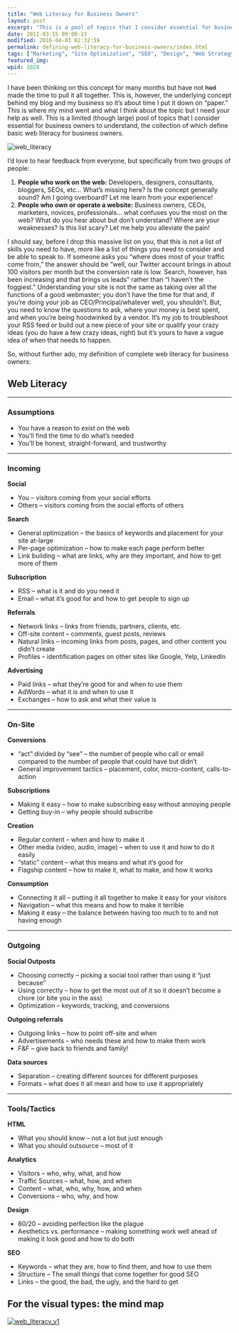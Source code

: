 ```yaml
---
title: "Web Literacy for Business Owners"
layout: post
excerpt: "This is a pool of topics that I consider essential for business owners to understand, the collection of which define basic web literacy for business owners."
date: 2011-03-15 09:00:23
modified: 2016-04-03 02:32:59
permalink: defining-web-literacy-for-business-owners/index.html
tags: ["Marketing", "Site Optimization", "SEO", "Design", "Web Strategy"]
featured_img:
wpid: 1828
---
```



I have been thinking on this concept for many months but have not <del>had</del> made the time to pull it all together. This is, however, the underlying concept behind my blog and my business so it’s about time I put it down on “paper.” This is where my mind went and what I think about the topic but I need your help as well. This is a limited (though large) pool of topics that I consider essential for business owners to understand, the collection of which define basic web literacy for business owners.

![web_literacy](/_images/2011/03/web_literacy.jpg)

I’d love to hear feedback from everyone, but specifically from two groups of people:

1. **People who work on the web:** Developers, designers, consultants, bloggers, SEOs, etc… What’s missing here? Is the concept generally sound? Am I going overboard? Let me learn from your experience!
2. **People who own or operate a website:** Business owners, CEOs, marketers, novices, professionals… what confuses you the most on the web? What do you hear about but don’t understand? Where are your weaknesses? Is this list scary? Let me help you alleviate the pain!

I should say, before I drop this massive list on you, that this is not a list of skills you need to have, more like a list of things you need to consider and be able to speak to. If someone asks you “where does most of your traffic come from,” the answer should be “well, our Twitter account brings in about 100 visitors per month but the conversion rate is low. Search, however, has been increasing and that brings us leads” rather than “I haven’t the foggiest.” Understanding your site is not the same as taking over all the functions of a good webmaster; you don’t have the time for that and, if you’re doing your job as CEO/Principal/whatever well, you shouldn’t. But, you need to know the questions to ask, where your money is best spent, and when you’re being hoodwinked by a vendor. It’s my job to troubleshoot your RSS feed or build out a new piece of your site or qualify your crazy ideas (you do have a few crazy ideas, right) but it’s yours to have a vague idea of when that needs to happen.

So, without further ado, my definition of complete web literacy for business owners:

Web Literacy
------------

- - - - - -

### Assumptions

- You have a reason to exist on the web
- You’ll find the time to do what’s needed
- You’ll be honest, straight-forward, and trustworthy

- - - - - -

### Incoming

**Social**

- You – visitors coming from your social efforts
- Others – visitors coming from the social efforts of others

**Search**

- General optimization – the basics of keywords and placement for your site at-large
- Per-page optimization – how to make each page perform better
- Link building – what are links, why are they important, and how to get more of them

**Subscription**

- RSS – what is it and do you need it
- Email – what it’s good for and how to get people to sign up

**Referrals**

- Network links – links from friends, partners, clients, etc.
- Off-site content – comments, guest posts, reviews
- Natural links – incoming links from posts, pages, and other content you didn’t create
- Profiles – identification pages on other sites like Google, Yelp, LinkedIn

**Advertising**

- Paid links – what they’re good for and when to use them
- AdWords – what it is and when to use it
- Exchanges – how to ask and what their value is

- - - - - -

### On-Site

**Conversions**

- “act” divided by “see” – the number of people who call or email compared to the number of people that could have but didn’t
- General improvement tactics – placement, color, micro-content, calls-to-action

**Subscriptions**

- Making it easy – how to make subscribing easy without annoying people
- Getting buy-in – why people should subscribe

**Creation**

- Regular content – when and how to make it
- Other media (video, audio, image) – when to use it and how to do it easily
- “static” content – what this means and what it’s good for
- Flagship content – how to make it, what to make, and how it works

**Consumption**

- Connecting it all – putting it all together to make it easy for your visitors
- Navigation – what this means and how to make it terrible
- Making it easy – the balance between having too much to to and not having enough

- - - - - -

### Outgoing

**Social Outposts**

- Choosing correctly – picking a social tool rather than using it “just because”
- Using correctly – how to get the most out of it so it doesn’t become a chore (or bite you in the ass)
- Optimization – keywords, tracking, and conversions

**Outgoing referrals**

- Outgoing links – how to point off-site and when
- Advertisements – who needs these and how to make them work
- F&amp;F – give back to friends and family!

**Data sources**

- Separation – creating different sources for different purposes
- Formats – what does it all mean and how to use it appropriately

- - - - - -

### Tools/Tactics

**HTML**

- What you should know – not a lot but just enough
- What you should outsource – most of it

**Analytics**

- Visitors – who, why, what, and how
- Traffic Sources – what, how, and when
- Content – what, who, why, how, and when
- Conversions – who, why, and how

**Design**

- 80/20 – avoiding perfection like the plague
- Aesthetics vs. performance – making something work well ahead of making it look good and how to do both

**SEO**

- Keywords – what they are, how to find them, and how to use them
- Structure – The small things that come together for good SEO
- Links – the good, the bad, the ugly, and the hard to get

For the visual types: the mind map
----------------------------------

[![](/_images/2011/03/web_literacy_v1.png "web_literacy_v1")](/_images/2011/03/web_literacy_v1.png)
